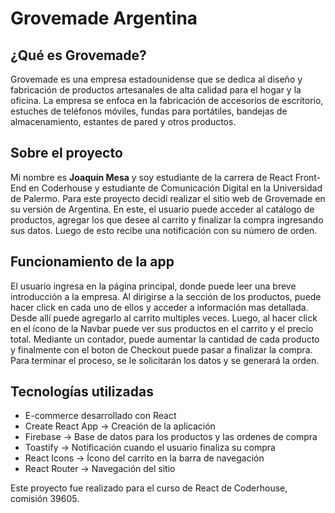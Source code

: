 # Grovemade Argentina

## ¿Qué es Grovemade?

Grovemade es una empresa estadounidense que se dedica al diseño y fabricación de productos artesanales de alta calidad para el hogar y la oficina. La empresa se enfoca en la fabricación de accesorios de escritorio, estuches de teléfonos móviles, fundas para portátiles, bandejas de almacenamiento, estantes de pared y otros productos.

## Sobre el proyecto

Mi nombre es **Joaquín Mesa** y soy estudiante de la carrera de React Front-End en Coderhouse y estudiante de Comunicación Digital en la Universidad de Palermo. Para este proyecto decidí realizar el sitio web de Grovemade en su versión de Argentina. En este, el usuario puede acceder al catálogo de productos, agregar los que desee al carrito y finalizar la compra ingresando sus datos. Luego de esto recibe una notificación con su número de orden.

## Funcionamiento de la app

El usuario ingresa en la página principal, donde puede leer una breve introducción a la empresa. Al dirigirse a la sección de los productos, puede hacer click en cada uno de ellos y acceder a información mas detallada. Desde allí puede agregarlo al carrito multiples veces. Luego, al hacer click en el ícono de la Navbar puede ver sus productos en el carrito y el precio total. Mediante un contador, puede aumentar la cantidad de cada producto y finalmente con el boton de Checkout puede pasar a finalizar la compra. Para terminar el proceso, se le solicitarán los datos y se generará la orden.

## Tecnologías utilizadas

- E-commerce desarrollado con React
- Create React App -> Creación de la aplicación
- Firebase -> Base de datos para los productos y las ordenes de compra
- Toastify -> Notificación cuando el usuario finaliza su compra
- React Icons -> Ícono del carrito en la barra de navegación
- React Router -> Navegación del sitio

Este proyecto fue realizado para el curso de React de Coderhouse, comisión 39605.
